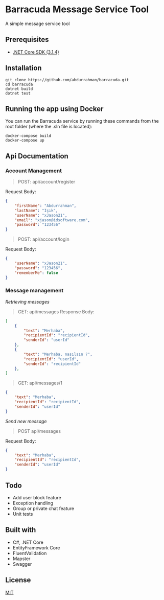 # Barracuda Message Service Tool

A simple message service tool

## Prerequisites

* [.NET Core SDK (3.1.4)](https://dotnet.microsoft.com/download/dotnet-core/3.1)

## Installation

```shell
git clone https://github.com/abdurrahman/barracuda.git
cd barracuda
dotnet build
dotnet test
```

## Running the app using Docker

You can run the Barracuda service by running these commands from the root folder (where the .sln file is located):

```
docker-compose build
docker-compose up
```

## Api Documentation

### Account Management

> POST: api/account/register

Request Body:
```json
{
    "firstName": "Abdurrahman",
    "lastName": "Işık",
    "userName": "xJason21",
    "email": "xjason@idsoftware.com",
    "password": "123456"
}
```

> POST: api/account/login

Request Body:
```json
{
    "userName": "xJason21",
    "password": "123456",
    "rememberMe": false
}
```

### Message management

*Retrieving messages*

> GET: api/messages
Response Body:
```json
[
    {
        "text": "Merhaba",
        "recipientId": "recipientId",
        "senderId": "userId"
    },
    {
        "text": "Merhaba, nasılsın ?",
        "recipientId": "userId",
        "senderId": "recipientId"
    },
]
```

> GET: api/messages/1

```json
{
    "text": "Merhaba",
    "recipientId": "recipientId",
    "senderId": "userId"
}
```

*Send new message*

> POST api/messages

Request Body:
```json
{
    "text": "Merhaba",
    "recipientId": "recipientId",
    "senderId": "userId"
}
```

## Todo

* Add user block feature
* Exception handling
* Group or private chat feature
* Unit tests

## Built with

* C#, .NET Core
* EntityFramework Core
* FluentValidation
* Mapster
* Swagger

## License
[MIT](LICENSE.md)
